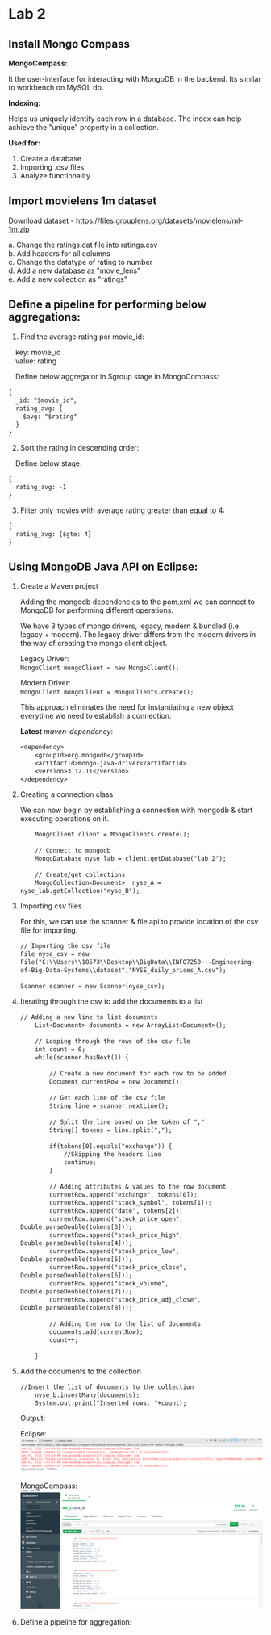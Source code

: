 # Lab 2

## Install Mongo Compass

**MongoCompass:**

It the user-interface for interacting with MongoDB in the backend. Its similar to workbench on MySQL db.

**Indexing:**

Helps us uniquely identify each row in a database. The index can help achieve the "unique" property in a collection.

**Used for:**

1. Create a database
2. Importing .csv files
3. Analyze functionality

## Import movielens 1m dataset

Download dataset - https://files.grouplens.org/datasets/movielens/ml-1m.zip<br/>
 
a. Change the ratings.dat file into ratings.csv<br/>
b. Add headers for all columns<br/>
c. Change the datatype of rating to number<br/>
d. Add a new database as "movie_lens"<br/>
e. Add a new collection as "ratings"<br/>

## Define a pipeline for performing below aggregations:

1. Find the average rating per movie_id:

&emsp;key: movie_id<br/>
&emsp;value: rating

&emsp;Define below aggregator in $group stage in MongoCompass:
  ```
  {
    _id: "$movie_id",
    rating_avg: {
      $avg: "$rating"
    }
  }
  ```

2. Sort the rating in descending order: 

&emsp;Define below stage:
```
{
  rating_avg: -1
}
```

3. Filter only movies with average rating greater than equal to 4:

```
{
  rating_avg: {$gte: 4}
}
```
## Using MongoDB Java API on Eclipse:

1. Create a Maven project

    Adding the mongodb dependencies to the pom.xml we can connect to MongoDB for performing different operations.

    We have 3 types of mongo drivers, legacy, modern & bundled (i.e legacy + modern). The legacy driver differs from the modern drivers in the way of creating the mongo client object. 

    Legacy Driver:<br/>
    `MongoClient mongoClient = new MongoClient();`

    Modern Driver:<br/>
    `MongoClient mongoClient = MongoClients.create();`

    This approach eliminates the need for instantiating a new object everytime we need to establish a connection.

    **Latest** *maven-dependency*:<br/>
    ```
    <dependency>
        <groupId>org.mongodb</groupId>
        <artifactId>mongo-java-driver</artifactId>
        <version>3.12.11</version>
    </dependency>
    ```

2. Creating a connection class

    We can now begin by establishing a connection with mongodb & start executing operations on it.

    ```// Establish connection using modern client
		MongoClient client = MongoClients.create();
		
		// Connect to mongodb
		MongoDatabase nyse_lab = client.getDatabase("lab_2");
		
		// Create/get collections
		MongoCollection<Document>  nyse_A = nyse_lab.getCollection("nyse_B");
    ```

3. Importing csv files

    For this, we can use the scanner & file api to provide location of the csv file for importing.

    ```
    // Importing the csv file
    File nyse_csv = new File("C:\\Users\\18573\\Desktop\\BigData\\INFO7250---Engineering-of-Big-Data-Systems\\dataset","NYSE_daily_prices_A.csv");
		
    Scanner scanner = new Scanner(nyse_csv);
    ```

4. Iterating through the csv to add the documents to a list

    ```
    // Adding a new line to list documents
		List<Document> documents = new ArrayList<Document>();
		
		// Looping through the rows of the csv file
		int count = 0;
		while(scanner.hasNext()) {
						
			// Create a new document for each row to be added
			Document currentRow = new Document(); 
			
			// Get each line of the csv file
			String line = scanner.nextLine();
			
			// Split the line based on the token of ","
			String[] tokens = line.split(",");
			
			if(tokens[0].equals("exchange")) {
				//Skipping the headers line
				continue;
			}
			
			// Adding attributes & values to the row document
			currentRow.append("exchange", tokens[0]);
			currentRow.append("stock_symbol", tokens[1]);
			currentRow.append("date", tokens[2]);
			currentRow.append("stock_price_open", Double.parseDouble(tokens[3]));
			currentRow.append("stock_price_high", Double.parseDouble(tokens[4]));
			currentRow.append("stock_price_low", Double.parseDouble(tokens[5]));
			currentRow.append("stock_price_close", Double.parseDouble(tokens[6]));
			currentRow.append("stock_volume", Double.parseDouble(tokens[7]));
			currentRow.append("stock_price_adj_close", Double.parseDouble(tokens[8]));
			
			// Adding the row to the list of documents
			documents.add(currentRow);
			count++;
			
		}

    ```

5. Add the documents to the collection

    ```
    //Insert the list of documents to the collection
		nyse_b.insertMany(documents);
		System.out.print("Inserted rows: "+count);
    ```

    Output:

    Eclipse:
    ![alt text](https://github.com/tambeani/INFO7250---Engineering-of-Big-Data-Systems/blob/main/screenshots/lab2_insertmany_output.png?raw=true)


    MongoCompass:
    ![alt text](https://github.com/tambeani/INFO7250---Engineering-of-Big-Data-Systems/blob/main/screenshots/lab2_mongocompass_insertmany_output.png?raw=true)

6. Define a pipeline for aggregation:









